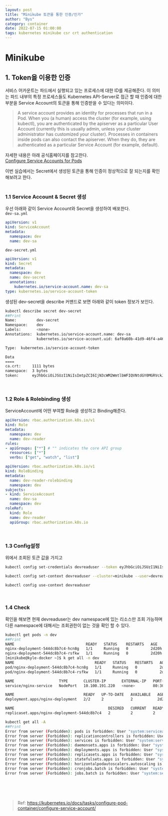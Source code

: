 ```yaml
---
layout: post
title: "Minikube 토큰을 통한 인증/인가"
author: "Bys"
category: container
date: 2022-07-15 01:00:00
tags: kubernetes minikube csr crt authentication
---
```


# Minikube

## 1. Token을 이용한 인증

서비스 어카운트는 파드에서 실행되고 있는 프로세스에 대한 ID를 제공해준다. 
이 의미는 파드 내부의 특정 프로세스들도 Kubernetes API-Server로 접근 할 때 인증에 대한 부분을 Service Account의 토큰을 통해 인증받을 수 있다는 의미이다.  

> A service account provides an identity for processes that run in a Pod.
When you (a human) access the cluster (for example, using kubectl), you are authenticated by the apiserver as a particular User Account (currently this is usually admin, unless your cluster administrator has customized your cluster). Processes in containers inside pods can also contact the apiserver. When they do, they are authenticated as a particular Service Account (for example, default).

자세한 내용은 아래 공식홈페이지를 참고한다.  
[Configure Service Accounts for Pods](https://kubernetes.io/docs/tasks/configure-pod-container/configure-service-account/)

이번 실습에서는 Secret에서 생성된 토큰을 통해 인증이 정상적으로 잘 되는지를 확인해보려고 한다.  
<br>


### 1.1 Service Account & Secret 생성

우선 아래와 같이 Service Account와 Secret을 생성하여 배포한다.  
`dev-sa.yml`
```yaml
apiVersion: v1
kind: ServiceAccount
metadata:
  namespace: dev
  name: dev-sa
```

`dev-secret.yml`
```yaml
apiVersion: v1
kind: Secret
metadata:
  namespace: dev
  name: dev-secret
  annotations:
    kubernetes.io/service-account.name: dev-sa
type: kubernetes.io/service-account-token
```

생성된 dev-secret을 describe 커맨드로 보면 아래와 같이 token 정보가 보인다. 
```bash
kubectl describe secret dev-secret
##Print
Name:         dev-secret
Namespace:    dev
Labels:       <none>
Annotations:  kubernetes.io/service-account.name: dev-sa
              kubernetes.io/service-account.uid: 6af0a60b-41d9-46f4-a466-95c2fa3694a4

Type:  kubernetes.io/service-account-token

Data
====
ca.crt:     1111 bytes
namespace:  3 bytes
token:      eyJhbGciOiJSUzI1NiIsImtpZCI6IjN3cWM2WmtlbWFIQVNtdGY0MGRVckJmUDRFRkdjZFl0T2J3dmV3am5kc2MifQ.eyJpc3MiOiJrdWJlcm5ldGVzL3NlcnZpY2VhY2NvdW50Iiwia3ViZXJuZXRlcy5pby9zZXJ2aWNlYWNjb3VudC9uYW1lc3BhY2UiOiJkZXYiLCJrdWJlcm5ldGVzLmlvL3NlcnZpY2VhY2NvdW50L3NlY3JldC5uYW1lIjoiZGV2LXNlY3JldCIsImt1YmVybmV0ZXMuaW8vc2VydmljZWFjY291bnQvc2VydmljZS1hY2NvdW50Lm5hbWUiOiJkZXYtc2EiLCJrdWJlcm5ldGVzLmlvL3NlcnZpY2VhY2NvdW50L3NlcnZpY2UtYWNjb3VudC51aWQiOiI2YWYwYTYwYi00MWQ5LTQ2ZjQtYTQ2Ni05NWMyZmEzNjk0YTQiLCJzdWIiOiJzeXN0ZW06c2VydmljZWFjY291bnQ6ZGV2OmRldi1zYSJ9.BHE-TNXT01y6v-XTiDuvH6lhUk5yUe1HyiFoyNeF6yP4G8IIUwXeUTwHCP9L55QRvvuRrGH8xrfK7oN38gLgb4NHbTXw9vR95K5e4fTJIFSkxZ6jz1z1ga5E8zPZaVcQ16C0fvSZNm2W9tz1p3cOqXPi60sYedQB_ZcDKZGWTU22T-T8eGROC4veYXHy96A9Qg2sHmdGxQxFoslVm25GNiSvjzj79zC_K84IQ1QX3oECrKu0jJpLWi7wV37djeb8bVoXNGXtRKhboW8rvzegO8V5lskCFaJz_xxrVbo_l_uI4bzcc9ulXMHKyoibN5A2SjyqpKV81_TYNkCo3D7ZRQ
```
<br>

### 1.2 Role & Rolebinding 생성

ServiceAccount에 어떤 부여할 Role을 생성하고 Binding해준다.  
```yaml
apiVersion: rbac.authorization.k8s.io/v1
kind: Role
metadata:
  namespace: dev
  name: dev-reader
rules:
- apiGroups: ["*"] # "" indicates the core API group
  resources: ["*"]
  verbs: ["get", "watch", "list"]
```

```yaml
apiVersion: rbac.authorization.k8s.io/v1
kind: RoleBinding
metadata:
  name: dev-reader-rolebinding
  namespace: dev
subjects:
- kind: ServiceAccount
  name: dev-sa
  namespace: dev
roleRef:
  kind: Role
  name: dev-reader
  apiGroup: rbac.authorization.k8s.io
```
<br>

### 1.3 Config설정 
위에서 조회된 토큰 값을 가지고 
```bash
kubectl config set-credentials devreaduser --token eyJhbGciOiJSUzI1NiIsImtpZCI6IjN3cWM2WmtlbWFIQVNtdGY0MGRVckJmUDRFRkdjZFl0T2J3dmV3am5kc2MifQ.eyJpc3MiOiJrdWJlcm5ldGVzL3NlcnZpY2VhY2NvdW50Iiwia3ViZXJuZXRlcy5pby9zZXJ2aWNlYWNjb3VudC9uYW1lc3BhY2UiOiJkZXYiLCJrdWJlcm5ldGVzLmlvL3NlcnZpY2VhY2NvdW50L3NlY3JldC5uYW1lIjoiZGV2LXNlY3JldCIsImt1YmVybmV0ZXMuaW8vc2VydmljZWFjY291bnQvc2VydmljZS1hY2NvdW50Lm5hbWUiOiJkZXYtc2EiLCJrdWJlcm5ldGVzLmlvL3NlcnZpY2VhY2NvdW50L3NlcnZpY2UtYWNjb3VudC51aWQiOiI2YWYwYTYwYi00MWQ5LTQ2ZjQtYTQ2Ni05NWMyZmEzNjk0YTQiLCJzdWIiOiJzeXN0ZW06c2VydmljZWFjY291bnQ6ZGV2OmRldi1zYSJ9.BHE-TNXT01y6v-XTiDuvH6lhUk5yUe1HyiFoyNeF6yP4G8IIUwXeUTwHCP9L55QRvvuRrGH8xrfK7oN38gLgb4NHbTXw9vR95K5e4fTJIFSkxZ6jz1z1ga5E8zPZaVcQ16C0fvSZNm2W9tz1p3cOqXPi60sYedQB_ZcDKZGWTU22T-T8eGROC4veYXHy96A9Qg2sHmdGxQxFoslVm25GNiSvjzj79zC_K84IQ1QX3oECrKu0jJpLWi7wV37djeb8bVoXNGXtRKhboW8rvzegO8V5lskCFaJz_xxrVbo_l_uI4bzcc9ulXMHKyoibN5A2SjyqpKV81_TYNkCo3D7ZRQ

kubectl config set-context devreaduser --cluster=minikube --user=devreaduser

kubectl config use-context devreaduser
```
<br>


### 1.4 Check
확인을 해보면 현재 devreaduser는 dev namespace에 있는 리소스만 조회 가능하며 다른 namespace에 대해서는 조회권한이 없는 것을 확인 할 수 있다.  
```bash
kubectl get pods -n dev
##Print
NAME                                READY   STATUS    RESTARTS   AGE
nginx-deployment-544dc8b7c4-hcn8g   1/1     Running   0          2d20h
nginx-deployment-544dc8b7c4-rsfkw   1/1     Running   0          2d20h
[minikube@kyle-docker ~]$ k get all -n dev
NAME                                    READY   STATUS    RESTARTS   AGE
pod/nginx-deployment-544dc8b7c4-hcn8g   1/1     Running   0          2d20h
pod/nginx-deployment-544dc8b7c4-rsfkw   1/1     Running   0          2d20h

NAME                    TYPE       CLUSTER-IP       EXTERNAL-IP   PORT(S)        AGE
service/nginx-service   NodePort   10.100.191.220   <none>        80:30000/TCP   2d20h

NAME                               READY   UP-TO-DATE   AVAILABLE   AGE
deployment.apps/nginx-deployment   2/2     2            2           2d20h

NAME                                          DESIRED   CURRENT   READY   AGE
replicaset.apps/nginx-deployment-544dc8b7c4   2         2         2       2d20h
```

```bash
kubectl get all -A
##Print
Error from server (Forbidden): pods is forbidden: User "system:serviceaccount:dev:dev-sa" cannot list resource "pods" in API group "" at the cluster scope
Error from server (Forbidden): replicationcontrollers is forbidden: User "system:serviceaccount:dev:dev-sa" cannot list resource "replicationcontrollers" in API group "" at the cluster scope
Error from server (Forbidden): services is forbidden: User "system:serviceaccount:dev:dev-sa" cannot list resource "services" in API group "" at the cluster scope
Error from server (Forbidden): daemonsets.apps is forbidden: User "system:serviceaccount:dev:dev-sa" cannot list resource "daemonsets" in API group "apps" at the cluster scope
Error from server (Forbidden): deployments.apps is forbidden: User "system:serviceaccount:dev:dev-sa" cannot list resource "deployments" in API group "apps" at the cluster scope
Error from server (Forbidden): replicasets.apps is forbidden: User "system:serviceaccount:dev:dev-sa" cannot list resource "replicasets" in API group "apps" at the cluster scope
Error from server (Forbidden): statefulsets.apps is forbidden: User "system:serviceaccount:dev:dev-sa" cannot list resource "statefulsets" in API group "apps" at the cluster scope
Error from server (Forbidden): horizontalpodautoscalers.autoscaling is forbidden: User "system:serviceaccount:dev:dev-sa" cannot list resource "horizontalpodautoscalers" in API group "autoscaling" at the cluster scope
Error from server (Forbidden): cronjobs.batch is forbidden: User "system:serviceaccount:dev:dev-sa" cannot list resource "cronjobs" in API group "batch" at the cluster scope
Error from server (Forbidden): jobs.batch is forbidden: User "system:serviceaccount:dev:dev-sa" cannot list resource "jobs" in API group "batch" at the cluster scope
```

<br><br><br>
> Ref: https://kubernetes.io/docs/tasks/configure-pod-container/configure-service-account/